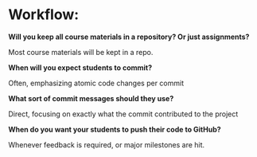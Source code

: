 # Workflow:

**Will you keep all course materials in a repository? Or just assignments?**

Most course materials will be kept in a repo.

**When will you expect students to commit?**

Often, emphasizing atomic code changes per commit

**What sort of commit messages should they use?**

Direct, focusing on exactly what the commit contributed to the project

**When do you want your students to push their code to GitHub?**

Whenever feedback is required, or major milestones are hit.
